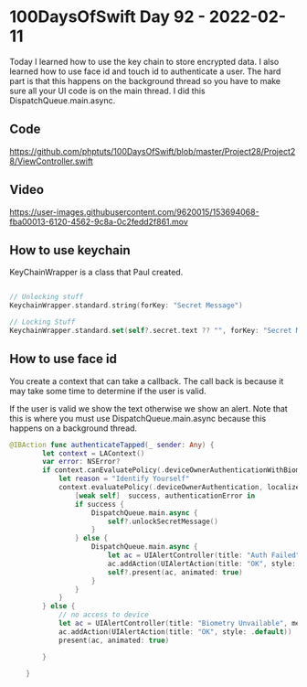 # 100DaysOfSwift Day 92 - 2022-02-11

Today I learned how to use the key chain to store encrypted data. I also learned how to use face id and touch id to authenticate a user.  The hard part is that this happens on the background thread so you have to make sure all your UI code is on the main thread.  I did this DispatchQueue.main.async.

## Code

https://github.com/phptuts/100DaysOfSwift/blob/master/Project28/Project28/ViewController.swift

## Video

https://user-images.githubusercontent.com/9620015/153694068-fba00013-6120-4562-9c8a-0c2fedd2f861.mov

## How to use keychain

KeyChainWrapper is a class that Paul created. 

```swift

// Unlocking stuff
KeychainWrapper.standard.string(forKey: "Secret Message")

// Locking Stuff
KeychainWrapper.standard.set(self?.secret.text ?? "", forKey: "Secret Message")


```

## How to use face id

You create a context that can take a callback.  The call back is because it may take some time to determine if the user is valid.

If the user is valid we show the text otherwise we show an alert.  Note that this is where you must use DispatchQueue.main.async because this happens on a background thread.

```swift
@IBAction func authenticateTapped(_ sender: Any) {
        let context = LAContext()
        var error: NSError?
        if context.canEvaluatePolicy(.deviceOwnerAuthenticationWithBiometrics, error: &error) {
            let reason = "Identify Yourself"
            context.evaluatePolicy(.deviceOwnerAuthentication, localizedReason: reason) {
                [weak self]  success, authenticationError in
                if success {
                    DispatchQueue.main.async {
                        self?.unlockSecretMessage()
                    }
                } else {
                    DispatchQueue.main.async {
                        let ac = UIAlertController(title: "Auth Failed", message: "You could not be verified", preferredStyle: .alert)
                        ac.addAction(UIAlertAction(title: "OK", style: .default))
                        self?.present(ac, animated: true)
                    }
                }
            }
        } else {
            // no access to device
            let ac = UIAlertController(title: "Biometry Unvailable", message: "Your device is not configured for biometric auth", preferredStyle: .alert)
            ac.addAction(UIAlertAction(title: "OK", style: .default))
            present(ac, animated: true)

        }
                        
    }
```
